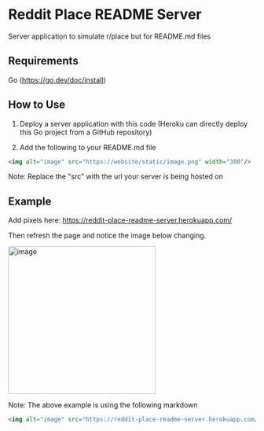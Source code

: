# Reddit Place README Server

Server application to simulate r/place but for README.md files

## Requirements
Go (https://go.dev/doc/install)

## How to Use

1. Deploy a server application with this code (Heroku can directly deploy this Go project from a GitHub repository)

2. Add the following to your README.md file

```markdown
<img alt="image" src="https://website/static/image.png" width="300"/>
```

Note: Replace the "src" with the url your server is being hosted on

## Example

Add pixels here: https://reddit-place-readme-server.herokuapp.com/

Then refresh the page and notice the image below changing.

<img alt="image" src="https://reddit-place-readme-server.herokuapp.com/static/image.png" width="300"/> 

Note: The above example is using the following markdown
```markdown
<img alt="image" src="https://reddit-place-readme-server.herokuapp.com/static/image.png" width="300"/> 
```

